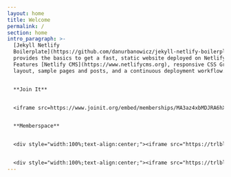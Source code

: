 ```yaml
---
layout: home
title: Welcome
permalink: /
section: home
intro_paragraph: >-
  [Jekyll Netlify
  Boilerplate](https://github.com/danurbanowicz/jekyll-netlify-boilerplate)
  provides the basics to get a fast, static website deployed on Netlify.
  Features [Netlify CMS](https://www.netlifycms.org), responsive CSS Grid
  layout, sample pages and posts, and a continuous deployment workflow.


  **Join It**


  <iframe src=https://www.joinit.org/embed/memberships/MA3az4xbMDJRA6hX6 width="900px" height="900px"></iframe>


  **Memberspace**


  <div style="width:100%;text-align:center;"><iframe src="https://trlblog.memberspace.com/member/plans/all?embedded=yes" width="100%" height="500" frameborder="0" seamless="true"></iframe></div>


  <div style="width:100%;text-align:center;"><iframe src="https://trlblog.memberspace.com/member/sign_in?embedded=yes" width="100%" height="500" frameborder="0" seamless="true"></iframe></div>
---
```


